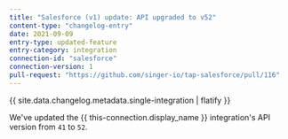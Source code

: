```yaml
---
title: "Salesforce (v1) update: API upgraded to v52"
content-type: "changelog-entry"
date: 2021-09-09
entry-type: updated-feature
entry-category: integration
connection-id: "salesforce"
connection-version: 1
pull-request: "https://github.com/singer-io/tap-salesforce/pull/116"
---
```

{{ site.data.changelog.metadata.single-integration | flatify }}

We've updated the {{ this-connection.display_name }} integration's API version from `41` to `52`.